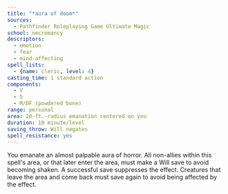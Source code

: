 ```yaml
---
title: "*aura of doom*"
sources:
  - Pathfinder Roleplaying Game Ultimate Magic
school: necromancy
descriptors:
  - emotion
  - fear
  - mind-affecting
spell_lists:
  - {name: cleric, level: 4}
casting_time: 1 standard action
components:
  - V
  - S
  - M/DF (powdered bone)
range: personal
area: 20-ft.-radius emanation centered on you
duration: 10 minute/level
saving_throw: Will negates
spell_resistance: yes
---
```


You emanate an almost palpable aura of horror. All non-allies within this spell's area, or that later enter the area, must make a Will save to avoid becoming shaken. A successful save suppresses the effect. Creatures that leave the area and come back must save again to avoid being affected by the effect.

